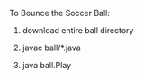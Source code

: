 To Bounce the Soccer Ball:

1. download entire ball directory

2. javac ball/*.java

3. java ball.Play
